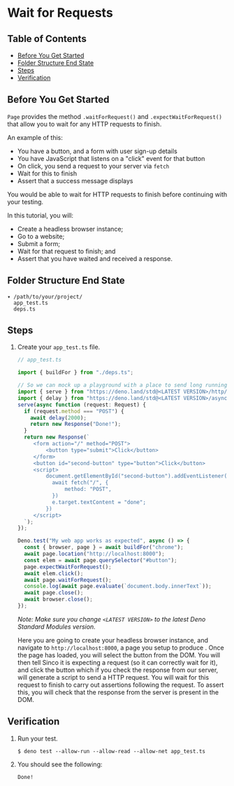 # Wait for Requests

## Table of Contents

- [Before You Get Started](#before-you-get-started)
- [Folder Structure End State](#folder-structure-end-state)
- [Steps](#steps)
- [Verification](#verification)

## Before You Get Started

`Page` provides the method `.waitForRequest()` and `.expectWaitForRequest()`
that allow you to wait for any HTTP requests to finish.

An example of this:

- You have a button, and a form with user sign-up details
- You have JavaScript that listens on a "click" event for that button
- On click, you send a request to your server via `fetch`
- Wait for this to finish
- Assert that a success message displays

You would be able to wait for HTTP requests to finish before continuing with
your testing.

In this tutorial, you will:

- Create a headless browser instance;
- Go to a website;
- Submit a form;
- Wait for that request to finish; and
- Assert that you have waited and received a response.

## Folder Structure End State

```text
▾ /path/to/your/project/
  app_test.ts
  deps.ts
```

## Steps

1. Create your `app_test.ts` file.

   ```typescript
   // app_test.ts

   import { buildFor } from "./deps.ts";

   // So we can mock up a playground with a place to send long running HTTP requests.
   import { serve } from "https://deno.land/std@<LATEST VERSION>/http/server.ts";
   import { delay } from "https://deno.land/std@<LATEST VERSION>/async/delay.ts";
   serve(async function (request: Request) {
     if (request.method === "POST") {
       await delay(2000);
       return new Response("Done!");
     }
     return new Response(`
        <form action="/" method="POST">
            <button type="submit">Click</button>
        </form>
        <button id="second-button" type="button">Click</button>
        <script>
            document.getElementById("second-button").addEventListener('click', async e => {
              await fetch("/", {
                  method: "POST",
              })
              e.target.textContent = "done";
            })
        </script>
     `);
   });

   Deno.test("My web app works as expected", async () => {
     const { browser, page } = await buildFor("chrome");
     await page.location("http://localhost:8000");
     const elem = await page.querySelector("#button");
     page.expectWaitForRequest();
     await elem.click();
     await page.waitForRequest();
     console.log(await page.evaluate(`document.body.innerText`));
     await page.close();
     await browser.close();
   });
   ```

   _Note: Make sure you change `<LATEST VERSION>` to the latest Deno Standard
   Modules version._

   Here you are going to create your headless browser instance, and navigate to
   `http://localhost:8000`, a page you setup to produce . Once the page has
   loaded, you will select the button from the DOM. You will then tell Sinco it
   is expecting a request (so it can correctly wait for it), and click the
   button which if you check the response from our server, will generate a
   script to send a HTTP request. You will wait for this request to finish to
   carry out assertions following the request. To assert this, you will check
   that the response from the server is present in the DOM.

## Verification

1. Run your test.

   ```shell
   $ deno test --allow-run --allow-read --allow-net app_test.ts
   ```

2. You should see the following:
   ```shell
   Done!
   ```
